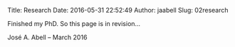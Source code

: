 Title: Research
Date: 2016-05-31 22:52:49
Author: jaabell
Slug: 02research

Finished my PhD. So this page is in revision...


José A. Abell – March 2016
